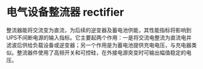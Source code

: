 # 电气设备整流器 rectifier
整流器能将交流变为直流，为后续的逆变器及蓄电池供能，其性能指标将影响到UPS不间断电源的输入指标。它主要起两个作用：一是将交流电整流为直流电并滤波后供给负载设备或逆变器；另一个作用是为蓄电池提供充电电压，与充电器类似。整流器件使用了高频开关和可控硅，在外接电源突变时可输出幅值稳定的电压。

